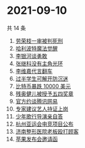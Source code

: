 # 2021-09-10

共 14 条

<!-- BEGIN ZHIHUSEARCH -->
<!-- 最后更新时间 Fri Sep 10 2021 10:22:14 GMT+0800 (China Standard Time) -->
1. [劳荣枝一审被判死刑](https://www.zhihu.com/search?q=劳荣枝)
1. [哈利波特魔法觉醒](https://www.zhihu.com/search?q=哈利波特魔法觉醒)
1. [李银河谈勇敢](https://www.zhihu.com/search?q=李银河)
1. [张继科没有主角光环](https://www.zhihu.com/search?q=张继科)
1. [李维嘉代言翻车](https://www.zhihu.com/search?q=李维嘉)
1. [过半学生可解开防沉迷](https://www.zhihu.com/search?q=防沉迷)
1. [比特币暴跌 10000 美元](https://www.zhihu.com/search?q=比特币暴跌)
1. [残奥健儿被授予五四奖章](https://www.zhihu.com/search?q=残奥健儿)
1. [官方约谈腾讯网易](https://www.zhihu.com/search?q=腾讯网易)
1. [专家建议艺人持证上岗](https://www.zhihu.com/search?q=艺人持证上岗)
1. [少年歌行导演亲自答](https://www.zhihu.com/search?q=少年歌行)
1. [杭州亚运会电竞项目公布](https://www.zhihu.com/search?q=亚运会)
1. [济南整形医院老板殴打顾客](https://www.zhihu.com/search?q=济南整形医院)
1. [苹果发布会邀请函](https://www.zhihu.com/search?q=苹果发布会)
<!-- END ZHIHUSEARCH -->
